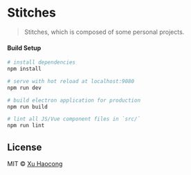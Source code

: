 # Stitches

> Stitches, which is composed of some personal projects.

#### Build Setup

``` bash
# install dependencies
npm install

# serve with hot reload at localhost:9080
npm run dev

# build electron application for production
npm run build

# lint all JS/Vue component files in `src/`
npm run lint

```

## License

MIT &copy; [Xu Haocong](https://github.com/sad-xu)
